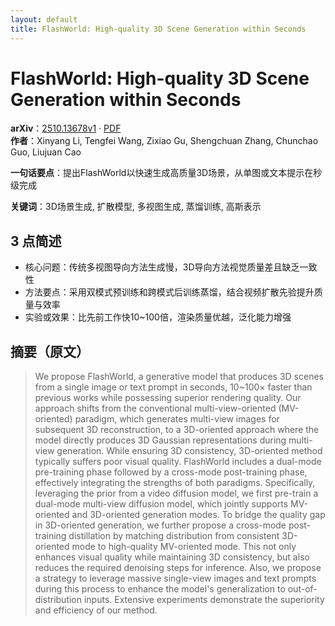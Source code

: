 ```yaml
---
layout: default
title: FlashWorld: High-quality 3D Scene Generation within Seconds
---
```


# FlashWorld: High-quality 3D Scene Generation within Seconds
**arXiv**：[2510.13678v1](https://arxiv.org/abs/2510.13678) · [PDF](https://arxiv.org/pdf/2510.13678.pdf)  
**作者**：Xinyang Li, Tengfei Wang, Zixiao Gu, Shengchuan Zhang, Chunchao Guo, Liujuan Cao  

**一句话要点**：提出FlashWorld以快速生成高质量3D场景，从单图或文本提示在秒级完成

**关键词**：3D场景生成, 扩散模型, 多视图生成, 蒸馏训练, 高斯表示

## 3 点简述
- 核心问题：传统多视图导向方法生成慢，3D导向方法视觉质量差且缺乏一致性
- 方法要点：采用双模式预训练和跨模式后训练蒸馏，结合视频扩散先验提升质量与效率
- 实验或效果：比先前工作快10~100倍，渲染质量优越，泛化能力增强

## 摘要（原文）

> We propose FlashWorld, a generative model that produces 3D scenes from a
> single image or text prompt in seconds, 10~100$\times$ faster than previous
> works while possessing superior rendering quality. Our approach shifts from the
> conventional multi-view-oriented (MV-oriented) paradigm, which generates
> multi-view images for subsequent 3D reconstruction, to a 3D-oriented approach
> where the model directly produces 3D Gaussian representations during multi-view
> generation. While ensuring 3D consistency, 3D-oriented method typically suffers
> poor visual quality. FlashWorld includes a dual-mode pre-training phase
> followed by a cross-mode post-training phase, effectively integrating the
> strengths of both paradigms. Specifically, leveraging the prior from a video
> diffusion model, we first pre-train a dual-mode multi-view diffusion model,
> which jointly supports MV-oriented and 3D-oriented generation modes. To bridge
> the quality gap in 3D-oriented generation, we further propose a cross-mode
> post-training distillation by matching distribution from consistent 3D-oriented
> mode to high-quality MV-oriented mode. This not only enhances visual quality
> while maintaining 3D consistency, but also reduces the required denoising steps
> for inference. Also, we propose a strategy to leverage massive single-view
> images and text prompts during this process to enhance the model's
> generalization to out-of-distribution inputs. Extensive experiments demonstrate
> the superiority and efficiency of our method.

